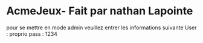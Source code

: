 # AcmeJeux- Fait par nathan Lapointe

pour se mettre en mode admin veuillez entrer les informations suivante
User : proprio
pass : 1234

